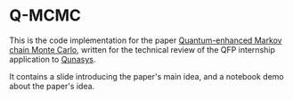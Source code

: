 # Q-MCMC

This is the code implementation for the paper [Quantum-enhanced Markov chain Monte Carlo](https://arxiv.org/abs/2203.12497), written for the technical review of the QFP internship application to [Qunasys](https://qunasys.com/).

It contains a slide introducing the paper's main idea, and a notebook demo about the paper's idea.
